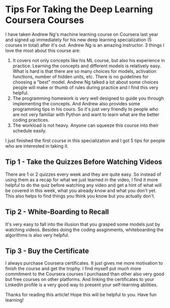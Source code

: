 # Tips For Taking the Deep Learning Coursera Courses
I have taken Andrew Ng's machine learning course on Coursera last year and signed up immediately for his new deep learning specialization (5 courses in total)  after it's out. Andrew Ng is an amazing instructor. 3 things I love the most about this course are:
1. It covers not only concepts like his ML course, but also his experience in practice. Learning the concepts and different models is relatively easy. What is hard is that there are so many choices for models, activation functions, number of hidden units, etc. There is no guidelines for choosing a "best" model. Andrew Ng talked a lot about some choices people will make or thumb of rules during practice and I find this very helpful.
2. The programming homework is very well designed to guide you through implementing the concepts. And Andrew also provides some programming tips in his cours. So it's just very friendly to people who are not very familiar with Python and want to learn what are the better coding practices. 
3. The workload is not heavy. Anyone can squeeze this course into their schedule easily. 

I just finished the first course in this specialization and I got 5 tips for people who are interested in taking it.

## Tip 1 - Take the Quizzes Before Watching Videos
There are 1 or 2 quizzes every week and they are quite easy. So instead of using them as a recap for what we just learned in the video, I find it more helpful to do the quiz before watching any video and get a hint of what will be covered in this week, what you already know and what you don't yet. This also helps to find things you think you know but you actually don't.

## Tip 2 - White-Boarding to Recall 

It's very easy to fall into the illusion that you grasped some models just by watching videos. Besides doing the coding assginments, whiteboarding the algorithms is also very helpful.

## Tip 3 - Buy the Certificate 

I always purchase Coursera certificates. It just gives me more motivation to finish the course and get the trophy. I find myself put much more commitment to the Coursera courses I purchased than other also very good but free courses on other platforms. And linking the certificates to your LinkedIn profile is a very good way to present your self-learning abilities.

Thanks for reading this article! Hope this will be helpful to you. Have fun learning!
